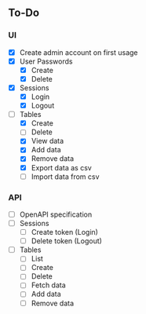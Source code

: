 ## To-Do

### UI
* [x] Create admin account on first usage
* [x] User Passwords
  * [x] Create
  * [x] Delete
* [x] Sessions
  * [x] Login
  * [x] Logout
* [ ] Tables
  * [x] Create
  * [ ] Delete
  * [x] View data
  * [x] Add data
  * [x] Remove data
  * [x] Export data as csv
  * [ ] Import data from csv

### API
* [ ] OpenAPI specification
* [ ] Sessions
  * [ ] Create token (Login)
  * [ ] Delete token (Logout)
* [ ] Tables
  * [ ] List
  * [ ] Create
  * [ ] Delete
  * [ ] Fetch data
  * [ ] Add data
  * [ ] Remove data

